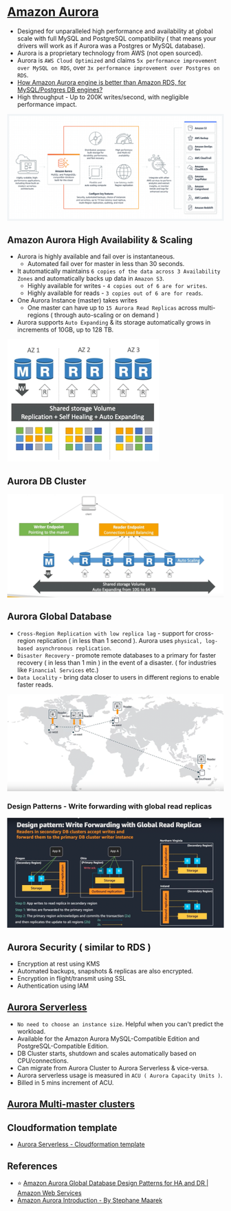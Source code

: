 
# [Amazon Aurora](https://aws.amazon.com/rds/aurora/)
- Designed for unparalleled high performance and availability at global scale with full MySQL and PostgreSQL compatibility ( that means your drivers will work as if Aurora was a Postgres or MySQL database).
- Aurora is a proprietary technology from AWS (not open sourced).
- Aurora is `AWS Cloud Optimized` and claims `5x performance improvement over MySQL on RDS`, over `3x performance improvement over Postgres on RDS`.
- [How Amazon Aurora engine is better than Amazon RDS, for MySQL/Postgres DB engines?](../README.md#amazon-aurora-vs-amazon-rds)
- High throughput - Up to 200K writes/second, with negligible performance impact.

![img.png](assests/aurora.png)

## Amazon Aurora High Availability & Scaling
- Aurora is highly available and fail over is instantaneous. 
  - Automated fail over for master in less than 30 seconds.
- It automatically maintains `6 copies of the data across 3 Availability Zones` and automatically backs up data in `Amazon S3`.
  - Highly available for writes - `4 copies out of 6 are for writes`.
  - Highly available for reads - `3 copies out of 6 are for reads`.
- One Aurora Instance (master) takes writes
  - One master can have up to `15 Aurora Read Replicas` across multi-regions ( through auto-scaling or on demand ) 
- Aurora supports `Auto Expanding` & its storage automatically grows in increments of 10GB, up to 128 TB.

![img.png](assests/aurora_high_availability_img.png)

## Aurora DB Cluster

![img.png](assests/aurora_db_cluster_img.png)

## Aurora Global Database
- `Cross-Region Replication with low replica lag` - support for cross-region replication ( in less than 1 second ). Aurora uses `physical, log-based asynchronous replication`. 
- `Disaster Recovery` - promote remote databases to a primary for faster recovery ( in less than 1 min ) in the event of a disaster. ( for industries like `Financial Services` etc.)
- `Data Locality` - bring data closer to users in different regions to enable faster reads.

![img.png](assests/aurora_global_database_img.png)

### Design Patterns - Write forwarding with global read replicas

![img.png](assests/aurora_global_write_forwarding.png)

## Aurora Security ( similar to RDS )
- Encryption at rest using KMS
- Automated backups, snapshots & replicas are also encrypted.
- Encryption in flight/transmit using SSL
- Authentication using IAM

## [Aurora Serverless](https://aws.amazon.com/rds/aurora/serverless/)
- `No need to choose an instance size`. Helpful when you can't predict the workload.
- Available for the Amazon Aurora MySQL-Compatible Edition and PostgreSQL-Compatible Edition.
- DB Cluster starts, shutdown and scales automatically based on CPU/connections.
- Can migrate from Aurora Cluster to Aurora Serverless & vice-versa.
- Aurora serverless usage is measured in `ACU ( Aurora Capacity Units )`.
- Billed in 5 mins increment of ACU.

## [Aurora Multi-master clusters](https://docs.aws.amazon.com/AmazonRDS/latest/AuroraUserGuide/aurora-multi-master.html)

## Cloudformation template
- [Aurora Serverless - Cloudformation template](../AWSResourceMgmtServices/CloudFormation/templates/aurora_serverless.yml)

## References
- :star: [Amazon Aurora Global Database Design Patterns for HA and DR | Amazon Web Services](https://www.youtube.com/watch?v=bbiWciJSouY)
- [Amazon Aurora Introduction - By Stephane Maarek](https://www.youtube.com/watch?v=ZCt3ctVfGIk)